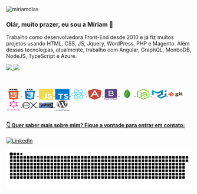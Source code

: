 <img src="https://komarev.com/ghpvc/?username=miriamdias&color=green" alt="miriamdias" /><br/>

### Olár, muito prazer, eu sou a Miriam 👋

<!--
**miriamdias/miriamdias** is a ✨ _special_ ✨ repository because its `README.md` (this file) appears on your GitHub profile.

Here are some ideas to get you started:
-->

Trabalho como desenvolvedora Front-End desde 2010 e já fiz muitos projetos usando HTML, CSS, JS, Jquery, WordPress, PHP e Magento. Além dessas tecnologias, atualmente, trabalho com Angular, GraphQL, MonboDB, NodeJS, TypeScript e Azure. 

<div>
  <a href="https://github.com/miriamdias">
  <img height="180em" src="https://github-readme-stats.vercel.app/api?username=miriamdias&show_icons=true&theme=dracula&include_all_commits=true&count_private=true"/>
  <img height="180em" src="https://github-readme-stats.vercel.app/api/top-langs/?username=miriamdias&layout=compact&langs_count=7&theme=dracula"/>
</div>

##

<div style="display: inline_block"><br>
  <img align="center" alt="HTML" height="30" width="40" src="https://github.com/devicons/devicon/blob/master/icons/html5/html5-original-wordmark.svg">
  <img align="center" alt="CSS" height="30" width="40" src="https://github.com/devicons/devicon/blob/master/icons/css3/css3-original-wordmark.svg">
  <img align="center" alt="Javascript" height="30" width="40" src="https://raw.githubusercontent.com/devicons/devicon/master/icons/javascript/javascript-plain.svg">
  <img align="center" alt="Typescript" height="30" width="40" src="https://raw.githubusercontent.com/devicons/devicon/master/icons/typescript/typescript-plain.svg">
  <img align="center" alt="React" height="30" width="40" src="https://raw.githubusercontent.com/devicons/devicon/master/icons/react/react-original.svg">
  <img align="center" alt="Angular" height="30" width="40" src="https://github.com/devicons/devicon/blob/master/icons/angularjs/angularjs-plain.svg">
  <img align="center" alt="Bootstrap" height="30" width="40" src="https://github.com/devicons/devicon/blob/master/icons/bootstrap/bootstrap-plain-wordmark.svg">
  <img align="center" alt="MongoDb" height="30" width="40" src="https://github.com/devicons/devicon/blob/master/icons/mongodb/mongodb-original.svg">
  <img align="center" alt="NodeJs" height="30" width="40" src="https://github.com/devicons/devicon/blob/master/icons/nodejs/nodejs-original.svg">
  <img align="center" alt="MaterialUi" height="30" width="40" src="https://github.com/devicons/devicon/blob/master/icons/materialui/materialui-original.svg">
  <img align="center" alt="Git" height="30" width="40" src="https://github.com/devicons/devicon/blob/master/icons/git/git-original-wordmark.svg">
  <img align="center" alt="GraphQl" height="30" width="40" src="https://github.com/devicons/devicon/blob/master/icons/graphql/graphql-plain-wordmark.svg">
  <img align="center" alt="Express" height="30" width="40" src="https://github.com/devicons/devicon/blob/master/icons/express/express-original.svg">
  <img align="center" alt="Php" height="30" width="40" src="https://github.com/devicons/devicon/blob/master/icons/php/php-original.svg">
  <img align="center" alt="WordPress" height="30" width="40" src="https://github.com/devicons/devicon/blob/master/icons/wordpress/wordpress-original.svg">
</div>

##

#### 👇  Quer saber mais sobre mim? Fique a vontade para entrar em contato: 

<a href="https://linkedin.com/in/miriamdias" target="_blank">
  <img src="https://img.shields.io/badge/LinkedIn-0077B5?style=for-the-badge&logo=linkedin&logoColor=white" alt="LinkedIn">
</a>

  ![Snake animation](https://github.com/miriamdias/miriamdias/blob/output/github-contribution-grid-snake.svg)
  

